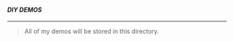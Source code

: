 #### ***DIY DEMOS***
--------------------------------------------------------------------------------
> All of my demos will be stored in this directory.
